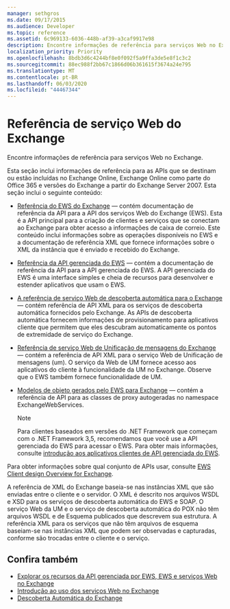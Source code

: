```yaml
---
manager: sethgros
ms.date: 09/17/2015
ms.audience: Developer
ms.topic: reference
ms.assetid: 6c969133-6036-448b-af39-a3caf9917e98
description: Encontre informações de referência para serviços Web no Exchange.
localization_priority: Priority
ms.openlocfilehash: 8bdb3d6c4244bf8e0f092f5a9ffa3de5e8f1c3c2
ms.sourcegitcommit: 88ec988f2bb67c1866d06b361615f3674a24e795
ms.translationtype: MT
ms.contentlocale: pt-BR
ms.lasthandoff: 06/03/2020
ms.locfileid: "44467344"
---
```

# <a name="web-services-reference-for-exchange"></a>Referência de serviço Web do Exchange

Encontre informações de referência para serviços Web no Exchange.
  
Esta seção inclui informações de referência para as APIs que se destinam ou estão incluídas no Exchange Online, Exchange Online como parte do Office 365 e versões do Exchange a partir do Exchange Server 2007. Esta seção inclui o seguinte conteúdo:
  
- [Referência do EWS do Exchange](ews-reference-for-exchange.md) — contém documentação de referência da API para a API dos serviços Web do Exchange (EWS). Esta é a API principal para a criação de clientes e serviços que se conectam ao Exchange para obter acesso a informações de caixa de correio. Este conteúdo inclui informações sobre as operações disponíveis no EWS e a documentação de referência XML que fornece informações sobre o XML da instância que é enviado e recebido do Exchange. 
    
- [Referência da API gerenciada do EWS](ews-managed-api-reference-for-exchange.md) — contém a documentação de referência da API para a API gerenciada do EWS. A API gerenciada do EWS é uma interface simples e cheia de recursos para desenvolver e estender aplicativos que usam o EWS. 
    
- [A referência de serviço Web de descoberta automática para o Exchange](autodiscover-web-service-reference-for-exchange.md) — contém referência de API XML para os serviços de descoberta automática fornecidos pelo Exchange. As APIs de descoberta automática fornecem informações de provisionamento para aplicativos cliente que permitem que eles descubram automaticamente os pontos de extremidade de serviço do Exchange. 
    
- [Referência de serviço Web de Unificação de mensagens do Exchange](unified-messaging-web-service-reference-for-exchange.md) — contém a referência de API XML para o serviço Web de Unificação de mensagens (um). O serviço da Web de UM fornece acesso aos aplicativos do cliente à funcionalidade da UM no Exchange. Observe que o EWS também fornece funcionalidade de UM. 
    
- [Modelos de objeto gerados pelo EWS para Exchange](ews-generated-object-models-reference-for-exchange.md) — contém a referência de API para as classes de proxy autogeradas no namespace ExchangeWebServices. 
    
    > [!NOTE]
    > Para clientes baseados em versões do .NET Framework que começam com o .NET Framework 3,5, recomendamos que você use a API gerenciada do EWS para acessar o EWS. Para obter mais informações, consulte [introdução aos aplicativos clientes de API gerenciada do EWS](../exchange-web-services/get-started-with-ews-managed-api-client-applications.md). 
  
Para obter informações sobre qual conjunto de APIs usar, consulte [EWS Client design Overview for Exchange](../exchange-web-services/ews-client-design-overview-for-exchange.md).
  
A referência de XML do Exchange baseia-se nas instâncias XML que são enviadas entre o cliente e o servidor. O XML é descrito nos arquivos WSDL e XSD para os serviços de descoberta automática do EWS e SOAP. O serviço Web da UM e o serviço de descoberta automática do POX não têm arquivos WSDL e de Esquema publicados que descrevem sua estrutura. A referência XML para os serviços que não têm arquivos de esquema baseiam-se nas instâncias XML que podem ser observadas e capturadas, conforme são trocadas entre o cliente e o serviço.
  
## <a name="see-also"></a>Confira também

- [Explorar os recursos da API gerenciada por EWS, EWS e serviços Web no Exchange](../exchange-web-services/explore-the-ews-managed-api-ews-and-web-services-in-exchange.md)
- [Introdução ao uso dos serviços Web no Exchange](../exchange-web-services/start-using-web-services-in-exchange.md)
- [Descoberta Automática do Exchange](../exchange-web-services/autodiscover-for-exchange.md)
    


